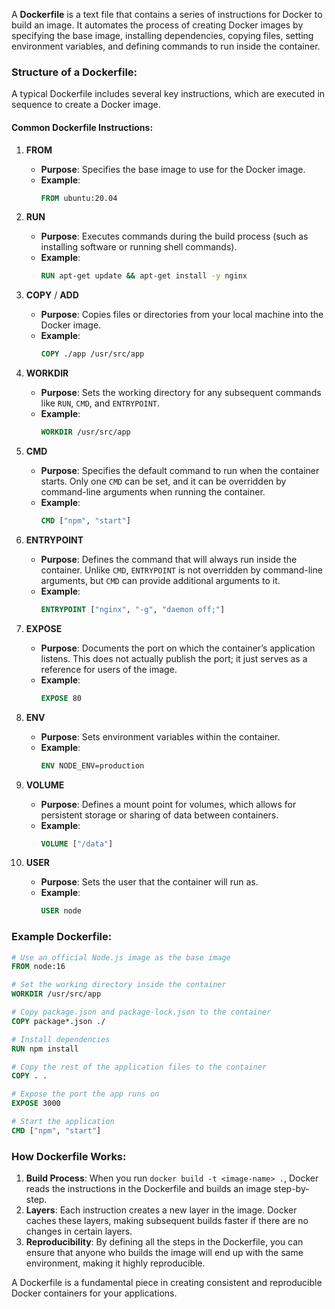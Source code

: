 A **Dockerfile** is a text file that contains a series of instructions for Docker to build an image. It automates the process of creating Docker images by specifying the base image, installing dependencies, copying files, setting environment variables, and defining commands to run inside the container.

### Structure of a Dockerfile:

A typical Dockerfile includes several key instructions, which are executed in sequence to create a Docker image.

#### Common Dockerfile Instructions:

1. **FROM**

   - **Purpose**: Specifies the base image to use for the Docker image.
   - **Example**:
     ```Dockerfile
     FROM ubuntu:20.04
     ```

2. **RUN**

   - **Purpose**: Executes commands during the build process (such as installing software or running shell commands).
   - **Example**:
     ```Dockerfile
     RUN apt-get update && apt-get install -y nginx
     ```

3. **COPY** / **ADD**

   - **Purpose**: Copies files or directories from your local machine into the Docker image.
   - **Example**:
     ```Dockerfile
     COPY ./app /usr/src/app
     ```

4. **WORKDIR**

   - **Purpose**: Sets the working directory for any subsequent commands like `RUN`, `CMD`, and `ENTRYPOINT`.
   - **Example**:
     ```Dockerfile
     WORKDIR /usr/src/app
     ```

5. **CMD**

   - **Purpose**: Specifies the default command to run when the container starts. Only one `CMD` can be set, and it can be overridden by command-line arguments when running the container.
   - **Example**:
     ```Dockerfile
     CMD ["npm", "start"]
     ```

6. **ENTRYPOINT**

   - **Purpose**: Defines the command that will always run inside the container. Unlike `CMD`, `ENTRYPOINT` is not overridden by command-line arguments, but `CMD` can provide additional arguments to it.
   - **Example**:
     ```Dockerfile
     ENTRYPOINT ["nginx", "-g", "daemon off;"]
     ```

7. **EXPOSE**

   - **Purpose**: Documents the port on which the container’s application listens. This does not actually publish the port; it just serves as a reference for users of the image.
   - **Example**:
     ```Dockerfile
     EXPOSE 80
     ```

8. **ENV**

   - **Purpose**: Sets environment variables within the container.
   - **Example**:
     ```Dockerfile
     ENV NODE_ENV=production
     ```

9. **VOLUME**

   - **Purpose**: Defines a mount point for volumes, which allows for persistent storage or sharing of data between containers.
   - **Example**:
     ```Dockerfile
     VOLUME ["/data"]
     ```

10. **USER**
    - **Purpose**: Sets the user that the container will run as.
    - **Example**:
      ```Dockerfile
      USER node
      ```

### Example Dockerfile:

```Dockerfile
# Use an official Node.js image as the base image
FROM node:16

# Set the working directory inside the container
WORKDIR /usr/src/app

# Copy package.json and package-lock.json to the container
COPY package*.json ./

# Install dependencies
RUN npm install

# Copy the rest of the application files to the container
COPY . .

# Expose the port the app runs on
EXPOSE 3000

# Start the application
CMD ["npm", "start"]
```

### How Dockerfile Works:

1. **Build Process**: When you run `docker build -t <image-name> .`, Docker reads the instructions in the Dockerfile and builds an image step-by-step.
2. **Layers**: Each instruction creates a new layer in the image. Docker caches these layers, making subsequent builds faster if there are no changes in certain layers.
3. **Reproducibility**: By defining all the steps in the Dockerfile, you can ensure that anyone who builds the image will end up with the same environment, making it highly reproducible.

A Dockerfile is a fundamental piece in creating consistent and reproducible Docker containers for your applications.
